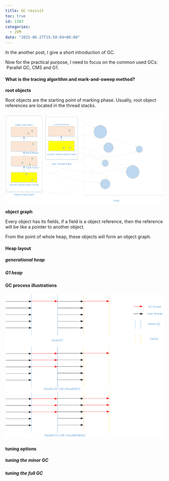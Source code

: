 ```yaml
---
title: GC revisit
toc: true
id: 1383
categories:
  - JVM
date: "2015-06-27T15:50:04+00:00"
---
```


In the another post, I give a short introduction of GC.

Now for the practical purpose, I need to focus on the common used GCs:  Parallel GC, CMS and G1.

#### What is the tracing algorithm and mark-and-sweep method?

**root objects**

Root objects are the starting point of marking phase. Usually, root object references are located in the thread stacks.

![root-objects](/media/root-objects.png)

**object graph**

Every object has its fields, if a field is a object reference, then the reference will be like a pointer to another object.

From the point of whole heap, these objects will form an object graph.

#### Heap layout

##### generational heap

##### G1 heap

#### GC process illustrations

![non-concurrent-gc](/media/non-concurrent-gc.png)

#### tuning options

##### tuning the minor GC

##### tuning the full GC

&nbsp;
